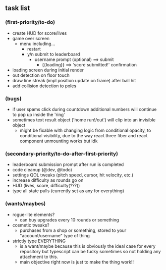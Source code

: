 ## task list 

### (first-priority/to-do)
- create HUD for score/lives
- game over screen
    - menu including...
        - restart
        - y/n submit to leaderboard
            - username prompt (optional) ==> submit
                - {{loading}} ==> 'score submitted!' confirmation
- loading screen during initial render
- out detection on floor touch
- draw line streak (impl position update on frame) after ball hit
- add collision detection to poles


### (bugs)
- if user spams click during countdown additional numbers will continue to pop up inside the 'ring'
- sometimes text result object ('home run!/out') will clip into an invisible object
    - might be fixable with changing logic from conditional opacity, to conditional visibility, due to the way react three fiber and react component unmounting works but idk

### (secondary-priority/to-do-after-first-priority)
- leaderboard submission prompt after run is completed
- code cleanup (@dev, @todo)
- settings QOL tweaks (pitch speed, cursor, hit velocity, etc.)
- increase difficulty as rounds go on
- HUD (lives, score, difficulty(???))
- type all state pulls (currently set as any for everything)


### (wants/maybes)
- rogue-lite elements?
    - can buy upgrades every 10 rounds or something
- cosmetic tweaks?
    - purchases from a shop or something, stored to your "account/username" type of thing
- strictly type EVERYTHING
    - is a want/maybe because this is obviously the ideal case for every repository but typescript can be fucky sometimes so not holding any attachment to this.
    - main objective right now is just to make the thing work!!



